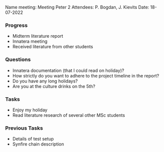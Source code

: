 Name meeting: Meeting Peter 2
Attendees: P. Bogdan, J. Kievits
Date: 18-07-2022 

### Progress
- Midterm literature report
- Innatera meeting
- Received literature from other students

### Questions
- Innatera documentation (that I could read on holiday)?
- How strictly do you want to adhere to the project timeline in the report?
- Do you have any long holidays?
- Are you at the culture drinks on the 5th?

### Tasks 
- Enjoy my holiday
- Read literature research of several other MSc students

### Previous Tasks 
- Details of test setup
- Synfire chain description